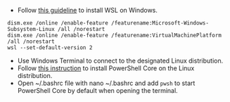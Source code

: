 * Follow [this guideline](https://docs.microsoft.com/en-us/windows/wsl/) to install WSL on Windows.

```
dism.exe /online /enable-feature /featurename:Microsoft-Windows-Subsystem-Linux /all /norestart
dism.exe /online /enable-feature /featurename:VirtualMachinePlatform /all /norestart
wsl --set-default-version 2
```

* Use Windows Terminal to connect to the designated Linux distribution.
* Follow [this instruction](https://docs.microsoft.com/en-us/powershell/scripting/install/installing-powershell-core-on-linux) to install PowerShell Core on the Linux distribution.
* Open ~/.bashrc file with nano ~/.bashrc and add `pwsh` to start PowerShell Core by default when opening the terminal.
